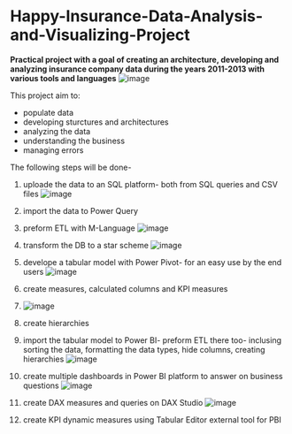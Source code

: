 # Happy-Insurance-Data-Analysis-and-Visualizing-Project

**Practical project with a goal of creating an architecture, developing and analyzing insurance company data during the years 2011-2013 with various tools and languages**
![image](https://github.com/shahardekel/Happy-Insurance-Data-Analysis-and-Visualizing-Project/assets/69580046/e4ef957c-8b9a-4f3a-af4f-18ce777ac4e9)

This project aim to:
- populate data
- developing sturctures and architectures
- analyzing the data
- understanding the business
- managing errors

The following steps will be done-
1. uploade the data to an SQL platform- both from SQL queries and CSV files
   ![image](https://github.com/shahardekel/Happy-Insurance-Data-Analysis-and-Visualizing-Project/assets/69580046/da00e5c8-1de7-4f97-a70d-11ff0e9c1b38)

2. import the data to Power Query
3. preform ETL with M-Language
   ![image](https://github.com/shahardekel/Happy-Insurance-Data-Analysis-and-Visualizing-Project/assets/69580046/bb87b896-bb0e-412f-8c7b-2597d2a972e0)

4. transform the DB to a star scheme
   ![image](https://github.com/shahardekel/Happy-Insurance-Data-Analysis-and-Visualizing-Project/assets/69580046/b7d92c1d-b4f3-4183-a87a-9b596e14996a)

5. develope a tabular model with Power Pivot- for an easy use by the end users
   ![image](https://github.com/shahardekel/Happy-Insurance-Data-Analysis-and-Visualizing-Project/assets/69580046/9440e8fe-b3f0-4758-80c6-49b687fc7608)

6. create measures, calculated columns and KPI measures
7. ![image](https://github.com/shahardekel/Happy-Insurance-Data-Analysis-and-Visualizing-Project/assets/69580046/743396bb-612f-412c-b68d-ae44bf4bf058)

8. create hierarchies
9. import the tabular model to Power BI- preform ETL there too- inclusing sorting the data, formatting the data types, hide columns, creating hierarchies
    ![image](https://github.com/shahardekel/Happy-Insurance-Data-Analysis-and-Visualizing-Project/assets/69580046/b340900b-d14e-4a4d-bf8f-e129f7573f65)

10. create multiple dashboards in Power BI platform to answer on business questions
 ![image](https://github.com/shahardekel/Happy-Insurance-Data-Analysis-and-Visualizing-Project/assets/69580046/961195c0-98d0-4b96-be71-4a792baa04ea)

11. create DAX measures and queries on DAX Studio
 ![image](https://github.com/shahardekel/Happy-Insurance-Data-Analysis-and-Visualizing-Project/assets/69580046/dd4752ef-ced7-470e-ab3b-56dec38dbf2d)

18. create KPI dynamic measures using Tabular Editor external tool for PBI

